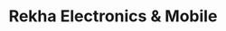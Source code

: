 ---
title: "Rekha Electronics & Mobile"
url: /ranchi/rekha-electronics-and-mobile/
shop: mobile phone
---
